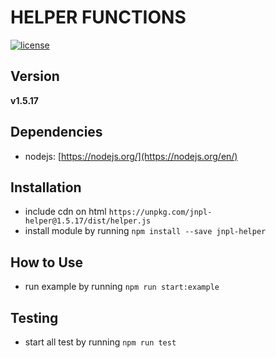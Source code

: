 # HELPER FUNCTIONS
[![license](https://img.shields.io/github/license/mashape/apistatus.svg)]()

## Version
**v1.5.17**

## Dependencies
* nodejs: [https://nodejs.org/](https://nodejs.org/en/)


## Installation
* include cdn on html `https://unpkg.com/jnpl-helper@1.5.17/dist/helper.js`
* install module by running `npm install --save jnpl-helper`


## How to Use
* run example by running `npm run start:example`


## Testing
* start all test by running `npm run test`
